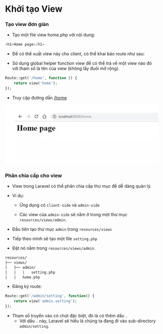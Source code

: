 # Khởi tạo View
### Tạo view đơn giản
- Tạo một file view home.php với nội dung:

```php
<h1>Home page</h1>
```

- Để có thể xuất view này cho client, có thể khai báo route như sau:

- Sử dụng global helper function view để có thể trả về một view nào đó với tham số là tên của view (không lấy đuôi mở rộng).
```php
Route::get('/home', function () {
    return view('home');
});
```

- Truy cập đường dẫn [/home](http://127.0.0.1:8000/home)

![alt text](image/image.png)

### Phân chia cấp cho view
- View trong Laravel có thể phân chia cấp thư mục để dễ dàng quản lý.

- Ví dụ:
    - Ứng dụng có `client-side` và `admin-side`
    
    - Các view của `admin-side` sẽ nằm ở trong một thư mục `resources/views/admin`.

- Đầu tiên tạo thư mục `admin` trong `resources/views`

- Tiếp theo mình sẽ tạo một file `setting.php`

- Đặt nó nằm trong `resources/views/admin`.

```
resources/
├── views/
|   ├── admin/
|   |   |   setting.php 
|   |   home.php
```

- Đăng ký route:

```php
Route::get('/admin/setting', function() {
    return view('admin.setting');
});
```

- Tham số truyền vào có chút đặc biệt, đó là có thêm dấu `.`
    - Với dấu `.` này, Laravel sẽ hiểu là chúng ta đang đi vào sub-directory `admin/setting`.